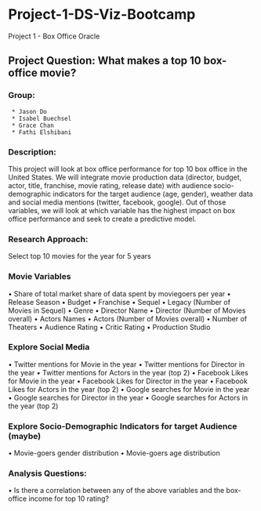 # Project-1-DS-Viz-Bootcamp
Project 1 - Box Office Oracle
## Project Question: What makes a top 10 box-office movie?

### Group:  
	 * Jason Do
	 * Isabel Buechsel
	 * Grace Chan
	 * Fathi Elshibani

### Description: 
This project will look at box office performance for top 10 box office in the United States.  We will integrate movie production data (director, budget, actor, title, franchise, movie rating, release date) with audience socio-demographic indicators for the target audience (age, gender), weather data and social media mentions (twitter, facebook, google).  Out of those variables, we will look at which variable has the highest impact on box office performance and seek to create a predictive model.

 

### Research Approach:
Select top 10 movies for the year for 5 years 
### Movie Variables
•	Share of total market share of data spent by moviegoers per year
•	Release Season
•	Budget
•	Franchise
•	Sequel
•	Legacy (Number of Movies in Sequel)
•	Genre
•	Director Name
•	Director (Number of Movies overall)
•	Actors Names
•	Actors (Number of Movies overall)
•	Number of Theaters
•	Audience Rating
•	Critic Rating
•	Production Studio
### Explore Social Media 
•	Twitter mentions for Movie in the year
•	Twitter mentions for Director in the year
•	Twitter mentions for Actors in the year (top 2)
•	Facebook Likes for Movie in the year
•	Facebook Likes for Director in the year
•	Facebook Likes for Actors in the year (top 2)
•	Google searches for Movie in the year
•	Google searches for Director in the year
•	Google searches for Actors in the year (top 2)
### Explore Socio-Demographic Indicators for target Audience (maybe)
•	Movie-goers gender distribution
•	Movie-goers age distribution
### Analysis Questions:
•	Is there a correlation between any of the above variables and the box-office income for top 10 rating?
